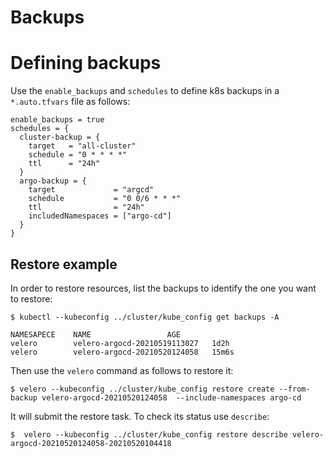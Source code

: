 # Backups

# Defining backups

Use the `enable_backups` and `schedules` to define k8s backups in a `*.auto.tfvars` file as follows:
```
enable_backups = true
schedules = {
  cluster-backup = {
    target   = "all-cluster"
    schedule = "0 * * * *"
    ttl      = "24h"
  }
  argo-backup = {
    target             = "argcd"
    schedule           = "0 0/6 * * *"
    ttl                = "24h"
    includedNamespaces = ["argo-cd"]
  }
}
```

## Restore example

In order to restore resources, list the backups to identify the one you want to restore:

```
$ kubectl --kubeconfig ../cluster/kube_config get backups -A

NAMESAPECE    NAME                 AGE
velero        velero-argocd-20210519113027   1d2h
velero        velero-argocd-20210520124058   15m6s

```

Then use the `velero` command as follows to restore it:

```
$ velero --kubeconfig ../cluster/kube_config restore create --from-backup velero-argocd-20210520124058  --include-namespaces argo-cd

```

It will submit the restore task. To check its status use `describe`:

```
$  velero --kubeconfig ../cluster/kube_config restore describe velero-argocd-20210520124058-20210520104418
```

